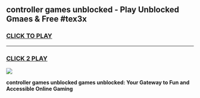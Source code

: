 
## controller games unblocked - Play Unblocked Gmaes & Free #tex3x
<h3>
<a href="https://premium.freeplayer.one?title=controller_games_unblocked&ref=03M">CLICK TO PLAY</a></h3>
<hr>

<h3>
<a href="https://premium.freeplayer.one?title=controller_games_unblocked&ref=03M">CLICK 2 PLAY</a>
  
</h3>

<a href="https://premium.freeplayer.one?title=controller_games_unblocked&ref=03M"><img src="https://clearcache.store/games.png"></a>


**controller games unblocked games unblocked: Your Gateway to Fun and Accessible Online Gaming**
